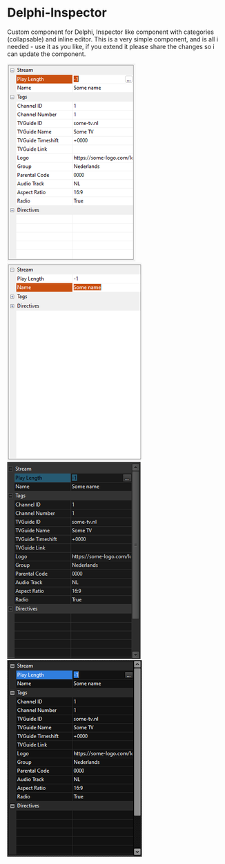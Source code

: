 # Delphi-Inspector
Custom component for Delphi, Inspector like component with categories (collapsable) and inline editor.
This is a very simple component, and is all i needed - use it as you like, if you extend it please share the changes so i can update the component.

![Screenshot 1 (Windows theme)](Screenshot-1.png)
![Screenshot 2 (Windows theme)](Screenshot-2.png)
![Screenshot 3 (VCL Style)](Screenshot-3.png)
![Screenshot 4 (VCL Style)](Screenshot-4.png)
